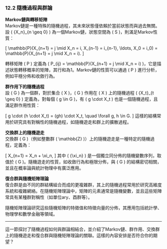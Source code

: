 ### 12.2 隨機過程與群論

**Markov鏈與轉移矩陣**  
Markov鏈是一種特殊的隨機過程，其未來狀態僅依賴於當前狀態而與過去無關。設 \( \{X_n\}_{n \geq 0} \) 為一個Markov鏈，狀態空間為 \( S \)，則滿足Markov性質：

\[
\mathbb{P}(X_{n+1} = j \mid X_n = i, X_{n-1} = i_{n-1}, \ldots, X_0 = i_0) = \mathbb{P}(X_{n+1} = j \mid X_n = i).
\]

轉移矩陣 \( P \) 定義為 \( P_{ij} = \mathbb{P}(X_{n+1} = j \mid X_n = i) \)，它是描述狀態轉移概率的矩陣，其行和為1。Markov鏈的性質可以通過 \( P \) 進行分析，例如平穩分佈和收斂行為。

**群作用下的隨機過程**  
設 \( G \) 為一個群，對於集合 \( X \)，\( G \) 作用在 \( X \) 上的隨機過程 \( \{X_t\}_{t \geq 0} \) 定義為，對每個 \( g \in G \)，有 \( g \cdot X_t \) 也是一個隨機過程，且滿足群作用性質：

\[
g \cdot (h \cdot X_t) = (gh) \cdot X_t, \quad \forall g, h \in G.
\]
這樣的結構常用於研究具有對稱性的隨機過程，如隨機遊走和群上的擴散過程。

**交換群上的隨機遊走**  
交換群 \( G \)（例如整數群 \( \mathbb{Z} \)）上的隨機遊走是一種特定的隨機過程，定義為：

\[
X_{n+1} = X_n + \xi_n,
\]
其中 \( \{\xi_n\} \) 是一個獨立同分佈的隨機變數序列，取值於 \( G \)。隨機遊走的性質，如收斂行為和極限分佈，與 \( G \) 的結構密切相關，並且在概率論與統計物理中有廣泛應用。

**復合群與隨機矩陣理論**  
復合群是由不同的群結構組合而成的更複雜群，其上的隨機過程常用於研究高維度系統和複雜網絡。在隨機矩陣理論中，矩陣的元素通常是隨機變數，並且這些矩陣常具有某種群對稱性（如單位ary、酉群等）。

隨機矩陣理論研究這些隨機矩陣的特徵值和特徵向量的分佈，其應用包括統計學、物理學和數學金融等領域。

---

這一節探討了隨機過程如何與群論相結合，並介紹了Markov鏈、群作用、交換群上的隨機遊走和復合群與隨機矩陣理論的關聯。這樣的內容安排是否符合你的期望？